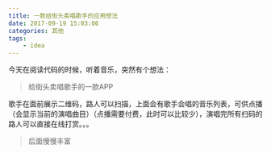 ```yaml
---
title: 一款给街头卖唱歌手的应用想法
date: 2017-09-19 15:03:06
categories: 其他
tags:
    - idea
---
```


今天在阅读代码的时候，听着音乐，突然有个想法：
> 给街头卖唱歌手的一款APP

歌手在面前展示二维码，路人可以扫描，上面会有歌手会唱的音乐列表，可供点播（会显示当前的演唱曲目）（点播需要付费，此时可以比较少），演唱完所有扫码的路人可以直接在线打赏。。。

> 后面慢慢丰富 
